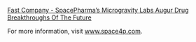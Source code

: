 [Fast Company - SpacePharma’s Microgravity Labs Augur Drug Breakthroughs Of The Future](https://www.fastcompany.com/40496651/spacepharmas-microgravity-labs-augur-drug-breakthroughs-of-the-future) 

For more information, visit www.space4p.com.
